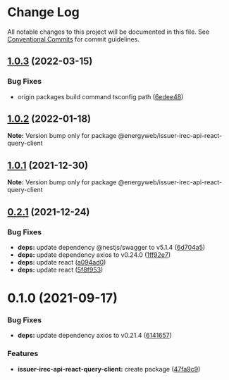 # Change Log

All notable changes to this project will be documented in this file.
See [Conventional Commits](https://conventionalcommits.org) for commit guidelines.

## [1.0.3](https://github.com/energywebfoundation/origin/compare/@energyweb/issuer-irec-api-react-query-client@1.0.2...@energyweb/issuer-irec-api-react-query-client@1.0.3) (2022-03-15)


### Bug Fixes

* origin packages build command tsconfig path ([6edee48](https://github.com/energywebfoundation/origin/commit/6edee483e61102f14015a9c1b1b6df4f607e25c9))





## [1.0.2](https://github.com/energywebfoundation/origin/compare/@energyweb/issuer-irec-api-react-query-client@1.0.1...@energyweb/issuer-irec-api-react-query-client@1.0.2) (2022-01-18)

**Note:** Version bump only for package @energyweb/issuer-irec-api-react-query-client





## [1.0.1](https://github.com/energywebfoundation/origin/compare/@energyweb/issuer-irec-api-react-query-client@0.2.1...@energyweb/issuer-irec-api-react-query-client@1.0.1) (2021-12-30)

**Note:** Version bump only for package @energyweb/issuer-irec-api-react-query-client





## [0.2.1](https://github.com/energywebfoundation/origin/compare/@energyweb/issuer-irec-api-react-query-client@0.1.0...@energyweb/issuer-irec-api-react-query-client@0.2.1) (2021-12-24)


### Bug Fixes

* **deps:** update dependency @nestjs/swagger to v5.1.4 ([6d704a5](https://github.com/energywebfoundation/origin/commit/6d704a56e59550e9076cbf42151045e29579ef88))
* **deps:** update dependency axios to v0.24.0 ([1ff92e7](https://github.com/energywebfoundation/origin/commit/1ff92e7297ff0bcdb54704b327f1e3d719e9e029))
* **deps:** update react ([a094ad0](https://github.com/energywebfoundation/origin/commit/a094ad0b0e6b36a609efd098f05b82994fcd4084))
* **deps:** update react ([5f8f953](https://github.com/energywebfoundation/origin/commit/5f8f953a4390838c684c390ee3977288defba341))





# 0.1.0 (2021-09-17)


### Bug Fixes

* **deps:** update dependency axios to v0.21.4 ([6141657](https://github.com/energywebfoundation/origin/commit/6141657651a0212d45a6d09511916d4a247aeb25))


### Features

* **issuer-irec-api-react-query-client:** create package ([47fa9c9](https://github.com/energywebfoundation/origin/commit/47fa9c9073593e6d0e30007ecfb3ec45ce0ecce9))
